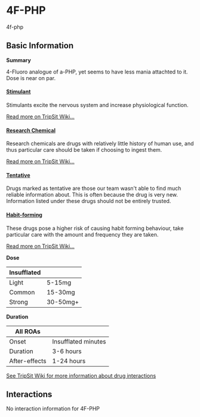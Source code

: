 # 4F-PHP

4f-php

## Basic Information

**Summary**

4-Fluoro analogue of a-PHP, yet seems to have less mania attachted to it. Dose is near on par.

#### [Stimulant](/category/stimulant)

Stimulants excite the nervous system and increase physiological function.

[Read more on TripSit Wiki...](#{category.wiki})

#### [Research Chemical](/category/research-chemical)

Research chemicals are drugs with relatively little history of human use, and thus particular care should be taken if choosing to ingest them.

[Read more on TripSit Wiki...](#{category.wiki})

#### [Tentative](/category/tentative)

Drugs marked as tentative are those our team wasn't able to find much reliable information about. This is often because the drug is very new. Information listed under these drugs should not be entirely trusted.

#### [Habit-forming](/category/habit-forming)

These drugs pose a higher risk of causing habit forming behaviour, take particular care with the amount and frequency they are taken.

[Read more on TripSit Wiki...](#{category.wiki})

**Dose**

| Insufflated |          |
| ----------- | -------- |
| Light       | 5-15mg   |
| Common      | 15-30mg  |
| Strong      | 30-50mg+ |

**Duration**

| All ROAs      |                     |
| ------------- | ------------------- |
| Onset         | Insufflated minutes |
| Duration      | 3-6 hours           |
| After-effects | 1-24 hours          |

[See TripSit Wiki for more information about drug interactions](http://combo.tripsit.me/)

## Interactions

No interaction information for 4F-PHP